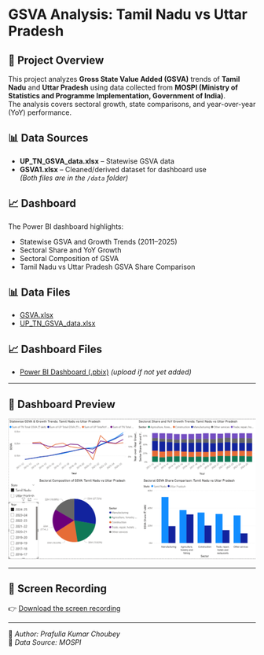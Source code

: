 # GSVA Analysis: Tamil Nadu vs Uttar Pradesh

## 📌 Project Overview
This project analyzes **Gross State Value Added (GSVA)** trends of **Tamil Nadu** and **Uttar Pradesh** using data collected from **MOSPI (Ministry of Statistics and Programme Implementation, Government of India)**.  
The analysis covers sectoral growth, state comparisons, and year-over-year (YoY) performance.  

## 📊 Data Sources
- **UP_TN_GSVA_data.xlsx** – Statewise GSVA data
- **GSVA1.xlsx** – Cleaned/derived dataset for dashboard use  
*(Both files are in the `/data` folder)*

## 📈 Dashboard
The Power BI dashboard highlights:
- Statewise GSVA and Growth Trends (2011–2025)
- Sectoral Share and YoY Growth
- Sectoral Composition of GSVA
- Tamil Nadu vs Uttar Pradesh GSVA Share Comparison

## 📊 Data Files
- [GSVA.xlsx](GSVA.xlsx)
- [UP_TN_GSVA_data.xlsx](UP_TN_GSVA_data.xlsx)

## 📈 Dashboard Files
- [Power BI Dashboard (.pbix)](dashboardGSVA_TN_UP.pbix) *(upload if not yet added)*

---

## 🔹 Dashboard Preview
![Dashboard Screenshot](dashboardGSVA_TN_UP.png)

---

## 🎥 Screen Recording
👉 [Download the screen recording](dashboarddashboard-demo.mp4)  

---

📌 *Author: Prafulla Kumar Choubey*  
📌 *Data Source: MOSPI*
